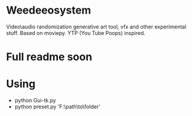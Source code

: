 # Weedeeosystem
Video\audio randomization generative art tool, vfx and other experimental stuff. Based on moviepy. YTP (You Tube Poops) inspired.

# Full readme soon

# Using

* python Gui-tk.py
* python preset.py 'F:\path\to\folder'
